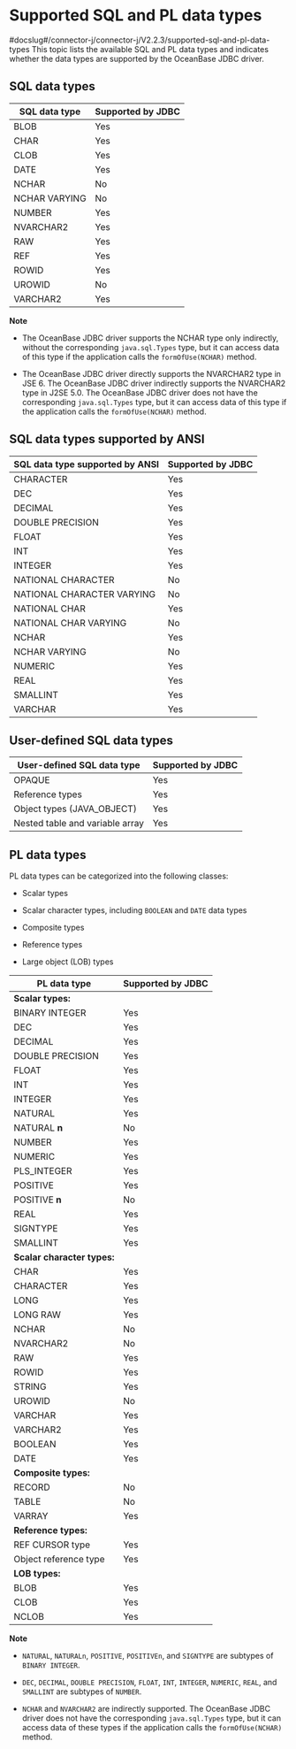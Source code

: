 Supported SQL and PL data types 
====================================================
#docslug#/connector-j/connector-j/V2.2.3/supported-sql-and-pl-data-types
This topic lists the available SQL and PL data types and indicates whether the data types are supported by the OceanBase JDBC driver. 

SQL data types 
--------------------------------



| **SQL data type** | **Supported by JDBC** |
|-------------------|-----------------------|
| BLOB              | Yes                   |
| CHAR              | Yes                   |
| CLOB              | Yes                   |
| DATE              | Yes                   |
| NCHAR             | No                    |
| NCHAR VARYING     | No                    |
| NUMBER            | Yes                   |
| NVARCHAR2         | Yes                   |
| RAW               | Yes                   |
| REF               | Yes                   |
| ROWID             | Yes                   |
| UROWID            | No                    |
| VARCHAR2          | Yes                   |


**Note**



* The OceanBase JDBC driver supports the NCHAR type only indirectly, without the corresponding `java.sql.Types` type, but it can access data of this type if the application calls the `formOfUse(NCHAR)` method.

  

* The OceanBase JDBC driver directly supports the NVARCHAR2 type in JSE 6. The OceanBase JDBC driver indirectly supports the NVARCHAR2 type in J2SE 5.0. The OceanBase JDBC driver does not have the corresponding `java.sql.Types` type, but it can access data of this type if the application calls the `formOfUse(NCHAR)` method.

  




SQL data types supported by ANSI 
--------------------------------------------------



| **SQL data type supported by ANSI** | **Supported by JDBC** |
|-------------------------------------|-----------------------|
| CHARACTER                           | Yes                   |
| DEC                                 | Yes                   |
| DECIMAL                             | Yes                   |
| DOUBLE PRECISION                    | Yes                   |
| FLOAT                               | Yes                   |
| INT                                 | Yes                   |
| INTEGER                             | Yes                   |
| NATIONAL CHARACTER                  | No                    |
| NATIONAL CHARACTER VARYING          | No                    |
| NATIONAL CHAR                       | Yes                   |
| NATIONAL CHAR VARYING               | No                    |
| NCHAR                               | Yes                   |
| NCHAR VARYING                       | No                    |
| NUMERIC                             | Yes                   |
| REAL                                | Yes                   |
| SMALLINT                            | Yes                   |
| VARCHAR                             | Yes                   |



User-defined SQL data types 
---------------------------------------------



| **User-defined SQL data type**  | **Supported by JDBC** |
|---------------------------------|-----------------------|
| OPAQUE                          | Yes                   |
| Reference types                 | Yes                   |
| Object types (JAVA_OBJECT)      | Yes                   |
| Nested table and variable array | Yes                   |



PL data types 
-------------------------------

PL data types can be categorized into the following classes: 

* Scalar types

  

* Scalar character types, including `BOOLEAN` and `DATE` data types

  

* Composite types

  

* Reference types

  

* Large object (LOB) types

  




|      **PL data type**       | **Supported by JDBC** |
|-----------------------------|-----------------------|
| **Scalar types:**           |                       |
| BINARY INTEGER              | Yes                   |
| DEC                         | Yes                   |
| DECIMAL                     | Yes                   |
| DOUBLE PRECISION            | Yes                   |
| FLOAT                       | Yes                   |
| INT                         | Yes                   |
| INTEGER                     | Yes                   |
| NATURAL                     | Yes                   |
| NATURAL **n**               | No                    |
| NUMBER                      | Yes                   |
| NUMERIC                     | Yes                   |
| PLS_INTEGER                 | Yes                   |
| POSITIVE                    | Yes                   |
| POSITIVE **n**              | No                    |
| REAL                        | Yes                   |
| SIGNTYPE                    | Yes                   |
| SMALLINT                    | Yes                   |
| **Scalar character types:** |                       |
| CHAR                        | Yes                   |
| CHARACTER                   | Yes                   |
| LONG                        | Yes                   |
| LONG RAW                    | Yes                   |
| NCHAR                       | No                    |
| NVARCHAR2                   | No                    |
| RAW                         | Yes                   |
| ROWID                       | Yes                   |
| STRING                      | Yes                   |
| UROWID                      | No                    |
| VARCHAR                     | Yes                   |
| VARCHAR2                    | Yes                   |
| BOOLEAN                     | Yes                   |
| DATE                        | Yes                   |
| **Composite types:**        |                       |
| RECORD                      | No                    |
| TABLE                       | No                    |
| VARRAY                      | Yes                   |
| **Reference types:**        |                       |
| REF CURSOR type             | Yes                   |
| Object reference type       | Yes                   |
| **LOB types:**              |                       |
| BLOB                        | Yes                   |
| CLOB                        | Yes                   |
| NCLOB                       | Yes                   |


**Note**





* `NATURAL`, `NATURALn`, `POSITIVE`, `POSITIVEn`, and `SIGNTYPE` are subtypes of `BINARY INTEGER`.

  

* `DEC`, `DECIMAL`, `DOUBLE PRECISION`, `FLOAT`, `INT`, `INTEGER`, `NUMERIC`, `REAL`, and `SMALLINT` are subtypes of `NUMBER`.

  

* `NCHAR` and `NVARCHAR2` are indirectly supported. The OceanBase JDBC driver does not have the corresponding `java.sql.Types` type, but it can access data of these types if the application calls the `formOfUse(NCHAR)` method.

  



